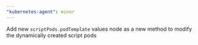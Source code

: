 ```yaml
---
"kubernetes-agent": minor
---
```


Add new `scriptPods.podTemplate` values node as a new method to modify the dynamically created script pods
